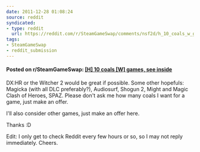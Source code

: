 ```yaml
---
date: 2011-12-28 01:08:24
source: reddit
syndicated:
- type: reddit
  url: https://reddit.com/r/SteamGameSwap/comments/nsf2d/h_10_coals_w_games_see_inside/
tags:
- SteamGameSwap
- reddit_submission
---
```


#### Posted on r/SteamGameSwap: [[H] 10 coals [W] games, see inside](https://reddit.com/r/SteamGameSwap/comments/nsf2d/h_10_coals_w_games_see_inside/)

DX:HR or the Witcher 2 would be great if possible. Some other hopefuls:  Magicka (with all DLC preferably?), Audiosurf, Shogun 2, Might and Magic Clash of Heroes, SPAZ. Please don't ask me how many coals I want for a game, just make an offer.

I'll also consider other games, just make an offer here.

Thanks :D

Edit: I only get to check Reddit every few hours or so, so I may not reply immediately. Cheers.
